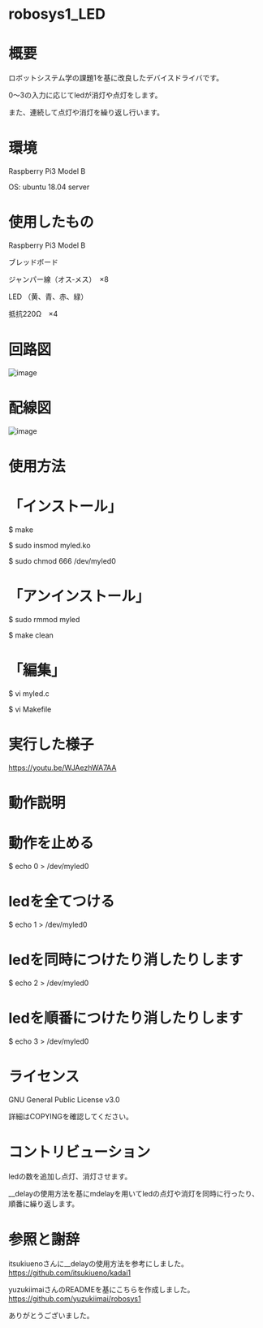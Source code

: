 # robosys1_LED
# 概要
ロボットシステム学の課題1を基に改良したデバイスドライバです。

0～3の入力に応じてledが消灯や点灯をします。

また、連続して点灯や消灯を繰り返し行います。


# 環境
Raspberry Pi3 Model B

OS: ubuntu 18.04 server

# 使用したもの
Raspberry Pi3 Model B

ブレッドボード

ジャンパー線（オス‐メス）　×8

LED （黄、青、赤、緑）

抵抗220Ω　×4


# 回路図
![image](https://user-images.githubusercontent.com/92083106/146666265-0cfb7829-b283-4fbc-a467-378b64bac22b.png)

# 配線図
![image](https://user-images.githubusercontent.com/92083106/146666337-f059a100-1297-4139-ac56-73ca4cd1da0a.png)




# 使用方法
# 「インストール」

$ make

$ sudo insmod myled.ko

$ sudo chmod 666 /dev/myled0

# 「アンインストール」
$ sudo rmmod myled

$ make clean

# 「編集」
$ vi myled.c

$ vi Makefile

# 実行した様子
https://youtu.be/WJAezhWA7AA
# 動作説明
# 動作を止める
$ echo 0 > /dev/myled0
# ledを全てつける
$ echo 1 > /dev/myled0 
# ledを同時につけたり消したりします
$ echo 2 > /dev/myled0 
# ledを順番につけたり消したりします
$ echo 3 > /dev/myled0 

# ライセンス
GNU General Public License v3.0

詳細はCOPYINGを確認してください。

# コントリビューション
ledの数を追加し点灯、消灯させます。

__delayの使用方法を基にmdelayを用いてledの点灯や消灯を同時に行ったり、順番に繰り返します。

# 参照と謝辞
itsukiuenoさんに__delayの使用方法を参考にしました。　https://github.com/itsukiueno/kadai1

yuzukiimaiさんのREADMEを基にこちらを作成しました。 https://github.com/yuzukiimai/robosys1

ありがとうございました。





